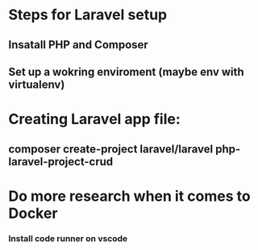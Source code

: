 # Steps for Laravel setup


## Insatall PHP and Composer
## Set up a wokring enviroment (maybe env with virtualenv)


# Creating Laravel app file: 
## composer create-project laravel/laravel php-laravel-project-crud

# Do more research when it comes to Docker
### Install code runner on vscode